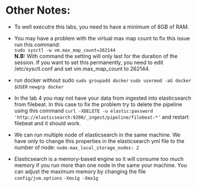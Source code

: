 # Other Notes:

- To well executre this labs, you need to have a minimum of 8GB of RAM.  

- You may have a problem with the virtual max map count to fix this issue run this command: </br>
  `sudo sysctl -w vm.max_map_count=262144` </br>
  **N.B:** With command the setting will only last for the duration of the session. If you want to set this permanently, you need to edit /etc/sysctl.conf and set vm.max_map_count to 262144. 

- run docker without sudo 
`sudo groupadd docker`
`sudo usermod -aG docker $USER`
`newgrp docker`


- In the lab 4 you may not have your data from ingested into elasticsearch from filebeat. In this case to fix the problem try to delete the pipeline using this command `curl -XDELETE -u elastic:password 'http://elasticsearch:9200/_ingest/pipeline/filebeat-*'` and restart filebeat and it should work.

- We can run multiple node of elasticsearch in the same machine. We have only to change this properties in the elasticsearch yml file to the number of node:
`node.max_local_storage_nodes: 2`

- Elasticsearch is a memory-based engine so it will consume too much memory if you run more than one node in the same your machine. You can adjust the maximum memory by changing the file `config/jvm.options` `-Xms1g -Xmx1g`